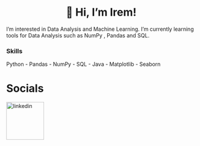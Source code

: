 <h1 align="center">  👋 Hi, I’m Irem! </h1>
 I’m interested in Data Analysis and Machine Learning. I’m currently learning tools for Data Analysis such as NumPy , Pandas and SQL.
<h3> Skills </h3>
Python - Pandas - NumPy - SQL - Java - Matplotlib - Seaborn
<h1> Socials </h1>
<a href="https://www.linkedin.com/in/irem-gul-yildirim/"><img src="https://upload.wikimedia.org/wikipedia/commons/thumb/c/ca/LinkedIn_logo_initials.png/800px-LinkedIn_logo_initials.png" alt="linkedin" width="100"/>
